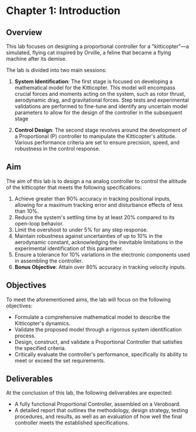 # Chapter 1: Introduction
## Overview
This lab focuses on designing a proportional controller for a "kitticopter"—a simulated, flying cat inspired by Orville, a feline that became a flying machine after its demise. 

The lab is divided into two main sessions:

1. **System Identification**: The first stage is focused on developing a mathematical model for the Kitticopter. This model will encompass crucial forces and moments acting on the system, such as rotor thrust, aerodynamic drag, and gravitational forces. Step tests and experimental validations are performed to fine-tune and identify any uncertain model parameters to allow for the design of the controller in the subsequent stage

2. **Control Design**: The second stage revolves around the development of a Proportional (P) controller to manipulate the Kitticopter's altitude. Various performance criteria are set to ensure precision, speed, and robustness in the control response.

## Aim
The aim of this lab is to design a na analog controller to control the altitude of the kitticopter that meets the following specifications:

1. Achieve greater than 90% accuracy in tracking positional inputs, allowing for a maximum tracking error and disturbance effects of less than 10%.
2. Reduce the system's settling time by at least 20% compared to its open-loop behavior.
3. Limit the overshoot to under 5% for any step response.
4. Maintain robustness against uncertainties of up to 10% in the aerodynamic constant, acknowledging the inevitable limitations in the experimental identification of this parameter.
5. Ensure a tolerance for 10% variations in the electronic components used in assembling the controller.
6. **Bonus Objective**: Attain over 80% accuracy in tracking velocity inputs.


## Objectives
To meet the aforementioned aims, the lab will focus on  the following objectives:

- Formulate a comprehensive mathematical model to describe the Kitticopter's dynamics.
- Validate the proposed model through a rigorous system identification process.
- Design, construct, and validate a Proportional Controller that satisfies the specified criteria.
- Critically evaluate the controller's performance, specifically its ability to meet or exceed the set requirements.

## Deliverables
At the conclusion of this lab, the following deliverables are expected:

- A fully functional Proportional Controller, assembled on a Veroboard.
- A detailed report that outlines the methodology, design strategy, testing procedures, and results, as well as an evaluation of how well the final controller meets the established specifications.

